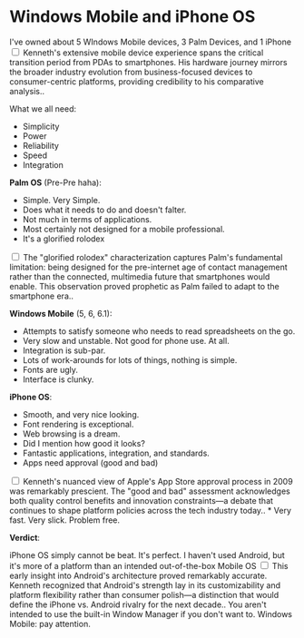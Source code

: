 # Windows Mobile and iPhone OS

  I've owned about 5 WIndows Mobile devices, 3 Palm Devices, and 1 iPhone<label for="sn-1" class="margin-toggle sidenote-number"></label>
<input type="checkbox" id="sn-1" class="margin-toggle"/>
<span class="sidenote">Kenneth's extensive mobile device experience spans the critical transition period from PDAs to smartphones. His hardware journey mirrors the broader industry evolution from business-focused devices to consumer-centric platforms, providing credibility to his comparative analysis.</span>.

 What we all need:

 * Simplicity
* Power
* Reliability
* Speed
* Integration

 **Palm OS** (Pre\-Pre haha):

 * Simple. Very Simple.
* Does what it needs to do and doesn't falter.
* Not much in terms of applications.
* Most certainly not designed for a mobile professional.
* It's a glorified rolodex<label for="sn-2" class="margin-toggle sidenote-number"></label>
<input type="checkbox" id="sn-2" class="margin-toggle"/>
<span class="sidenote">The "glorified rolodex" characterization captures Palm's fundamental limitation: being designed for the pre-internet age of contact management rather than the connected, multimedia future that smartphones would enable. This observation proved prophetic as Palm failed to adapt to the smartphone era.</span>.

 **Windows Mobile** (5, 6, 6\.1\):

 * Attempts to satisfy someone who needs to read spreadsheets on the go.
* Very slow and unstable. Not good for phone use. At all.
* Integration is sub\-par.
* Lots of work\-arounds for lots of things, nothing is simple.
* Fonts are ugly.
* Interface is clunky.

 **iPhone OS**:

 * Smooth, and very nice looking.
* Font rendering is exceptional.
* Web browsing is a dream.
* Did I mention how good it looks?
* Fantastic applications, integration, and standards.
* Apps need approval (good and bad)<label for="sn-3" class="margin-toggle sidenote-number"></label>
<input type="checkbox" id="sn-3" class="margin-toggle"/>
<span class="sidenote">Kenneth's nuanced view of Apple's App Store approval process in 2009 was remarkably prescient. The "good and bad" assessment acknowledges both quality control benefits and innovation constraints—a debate that continues to shape platform policies across the tech industry today.</span>.
* Very fast. Very slick. Problem free.

 **Verdict**:

 iPhone OS simply cannot be beat. It's perfect. I haven't used Android, but it's more of a platform than an intended out\-of\-the\-box Mobile OS<label for="sn-4" class="margin-toggle sidenote-number"></label>
<input type="checkbox" id="sn-4" class="margin-toggle"/>
<span class="sidenote">This early insight into Android's architecture proved remarkably accurate. Kenneth recognized that Android's strength lay in its customizability and platform flexibility rather than consumer polish—a distinction that would define the iPhone vs. Android rivalry for the next decade.</span>. You aren't intended to use the built\-in Window Manager if you don't want to. Windows Mobile: pay attention.

   